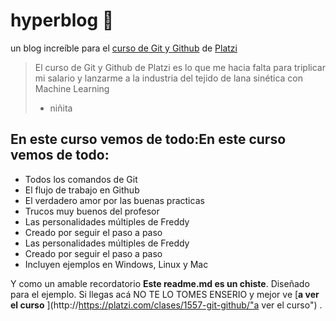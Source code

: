 # hyperblog 💚
un blog increíble para el [curso de Git y Github](http://https://platzi.com/clases/1557-git-github/19977-readmemd-es-una-excelente-practica/ "curso de Git y Github") de [Platzi](http://https://platzi.com/home "Platzi")
>El curso de Git y Github de Platzi es lo que me hacia falta para triplicar mi salario y lanzarme a la industria del tejido de lana sinética con Machine Learning
> - niñita

## En este curso vemos de todo:En este curso vemos de todo:
* Todos los comandos de Git
* El flujo de trabajo en Github
* El verdadero amor por las buenas practicas
* Trucos muy buenos del profesor
* Las personalidades múltiples de Freddy
* Creado por seguir el paso a paso
* Las personalidades múltiples de Freddy
* Creado por seguir el paso a paso
*  Incluyen ejemplos en Windows, Linux y Mac

Y como un amable recordatorio **Este readme.md es un chiste**. Diseñado para el ejemplo. Si llegas acá NO TE LO TOMES ENSERIO y mejor ve [**a ver el curso** ](http://https://platzi.com/clases/1557-git-github/"a ver el curso")
.
